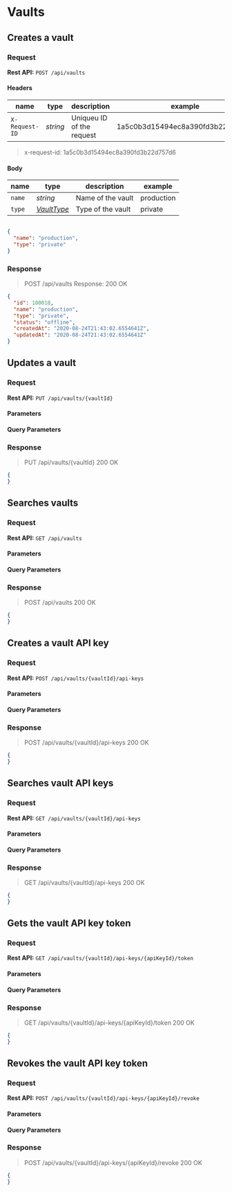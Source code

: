 # Vaults

## Creates a vault

### Request

**Rest API:** `POST /api/vaults`

#### Headers

name | type | description | example
---- | ---- | ----------- | -------
`X-Request-ID` | *string* | Uniqueu ID of the request | 1a5c0b3d15494ec8a390fd3b22d757d6

> x-request-id: 1a5c0b3d15494ec8a390fd3b22d757d6

#### Body

name | type | description | example
---- | ---- | ----------- | -------
`name` | *string* | Name of the vault | production
`type` | *[VaultType](#VaultType)* | Type of the vault | private

> 

```json

{
  "name": "production",
  "type": "private"
}
```

### Response

> POST /api/vaults Response: 200 OK

```json
{
  "id": 100010,
  "name": "production",
  "type": "private",
  "status": "offline",
  "createdAt": "2020-08-24T21:43:02.6554641Z",
  "updatedAt": "2020-08-24T21:43:02.6554641Z"
}
```

## Updates a vault

### Request

**Rest API:** `PUT /api/vaults/{vaultId}`

#### Parameters

#### Query Parameters

### Response

> PUT /api/vaults/{vaultId} 200 OK

```json
{
}
```

## Searches vaults

### Request

**Rest API:** `GET /api/vaults`

#### Parameters

#### Query Parameters


### Response

> POST /api/vaults 200 OK

```json
{
}
```

## Creates a vault API key

### Request

**Rest API:** `POST /api/vaults/{vaultId}/api-keys`

#### Parameters

#### Query Parameters

### Response

> POST /api/vaults/{vaultId}/api-keys 200 OK

```json
{
}
```

## Searches vault API keys

### Request

**Rest API:** `GET /api/vaults/{vaultId}/api-keys`

#### Parameters

#### Query Parameters

### Response

> GET /api/vaults/{vaultId}/api-keys 200 OK

```json
{
}
```

## Gets the vault API key token

### Request

**Rest API:** `GET /api/vaults/{vaultId}/api-keys/{apiKeyId}/token`

#### Parameters

#### Query Parameters

### Response

> GET /api/vaults/{vaultId}/api-keys/{apiKeyId}/token 200 OK

```json
{
}
```

## Revokes the vault API key token

### Request

**Rest API:** `POST /api/vaults/{vaultId}/api-keys/{apiKeyId}/revoke`

#### Parameters

#### Query Parameters

### Response

> POST /api/vaults/{vaultId}/api-keys/{apiKeyId}/revoke 200 OK

```json
{
}
```